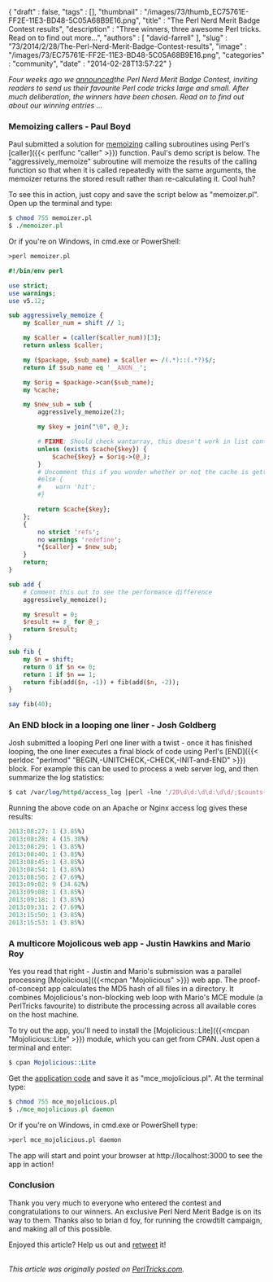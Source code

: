 {
   "draft" : false,
   "tags" : [],
   "thumbnail" : "/images/73/thumb_EC75761E-FF2E-11E3-BD48-5C05A68B9E16.png",
   "title" : "The Perl Nerd Merit Badge Contest results",
   "description" : "Three winners, three awesome Perl tricks. Read on to find out more...",
   "authors" : [
      "david-farrell"
   ],
   "slug" : "73/2014/2/28/The-Perl-Nerd-Merit-Badge-Contest-results",
   "image" : "/images/73/EC75761E-FF2E-11E3-BD48-5C05A68B9E16.png",
   "categories" : "community",
   "date" : "2014-02-28T13:57:22"
}


*Four weeks ago we [announced](http://perltricks.com/article/64/2014/1/29/Announcing-the-Perl-Nerd-Merit-Badge-contest)the Perl Nerd Merit Badge Contest, inviting readers to send us their favourite Perl code tricks large and small. After much deliberation, the winners have been chosen. Read on to find out about our winning entries ...*

### Memoizing callers - Paul Boyd

Paul submitted a solution for [memoizing](http://en.wikipedia.org/wiki/Memoization) calling subroutines using Perl's [caller]({{< perlfunc "caller" >}}) function. Paul's demo script is below. The "aggressively\_memoize" subroutine will memoize the results of the calling function so that when it is called repeatedly with the same arguments, the memoizer returns the stored result rather than re-calculating it. Cool huh?

To see this in action, just copy and save the script below as "memoizer.pl". Open up the terminal and type:

```perl
$ chmod 755 memoizer.pl
$ ./memoizer.pl
```

Or if you're on Windows, in cmd.exe or PowerShell:

```perl
>perl memoizer.pl
```

```perl
#!/bin/env perl

use strict;
use warnings;
use v5.12;

sub aggressively_memoize {
    my $caller_num = shift // 1;

    my $caller = (caller($caller_num))[3];
    return unless $caller;

    my ($package, $sub_name) = $caller =~ /(.*)::(.*?)$/;
    return if $sub_name eq '__ANON__';

    my $orig = $package->can($sub_name);
    my %cache;

    my $new_sub = sub {
        aggressively_memoize(2);

        my $key = join("\0", @_);

        # FIXME: Should check wantarray, this doesn't work in list context.
        unless (exists $cache{$key}) {
            $cache{$key} = $orig->(@_);
        }
        # Uncomment this if you wonder whether or not the cache is getting hit:
        #else {
        #    warn 'hit';
        #}

        return $cache{$key};
    };
    {
        no strict 'refs';
        no warnings 'redefine';
        *{$caller} = $new_sub;
    }
    return;
}

sub add {
    # Comment this out to see the performance difference
    aggressively_memoize();

    my $result = 0;
    $result += $_ for @_;
    return $result;
}

sub fib {
    my $n = shift;
    return 0 if $n <= 0;
    return 1 if $n == 1;
    return fib(add($n, -1)) + fib(add($n, -2));
}

say fib(40);
```

### An END block in a looping one liner - Josh Goldberg

Josh submitted a looping Perl one liner with a twist - once it has finished looping, the one liner executes a final block of code using Perl's [END]({{< perldoc "perlmod" "BEGIN,-UNITCHECK,-CHECK,-INIT-and-END" >}}) block. For example this can be used to process a web server log, and then summarize the log statistics:

```perl
$ cat /var/log/httpd/access_log |perl -lne '/20\d\d:\d\d:\d\d/;$counts{$&}++;$t++}END { for (sort keys %counts) { print "$_: $counts{$_} (".sprintf("%.02f",$counts{$_}/$t*100)."%)" }'
```

Running the above code on an Apache or Nginx access log gives these results:

```perl
2013:08:27: 1 (3.85%)
2013:08:28: 4 (15.38%)
2013:08:29: 1 (3.85%)
2013:08:40: 1 (3.85%)
2013:08:45: 1 (3.85%)
2013:08:54: 1 (3.85%)
2013:08:56: 2 (7.69%)
2013:09:02: 9 (34.62%)
2013:09:08: 1 (3.85%)
2013:09:18: 1 (3.85%)
2013:09:31: 2 (7.69%)
2013:15:50: 1 (3.85%)
2013:15:53: 1 (3.85%)
```

### A multicore Mojolicous web app - Justin Hawkins and Mario Roy

Yes you read that right - Justin and Mario's submission was a parallel processing [Mojolicious]({{<mcpan "Mojolicious" >}}) web app. The proof-of-concept app calculates the MD5 hash of all files in a directory. It combines Mojolicious's non-blocking web loop with Mario's MCE module (a PerlTricks favourite) to distribute the processing across all available cores on the host machine.

To try out the app, you'll need to install the [Mojolicious::Lite]({{<mcpan "Mojolicious::Lite" >}}) module, which you can get from CPAN. Just open a terminal and enter:

```perl
$ cpan Mojolicious::Lite
```

Get the [application code](https://gist.github.com/tardisx/9088819) and save it as "mce\_mojolicious.pl". At the terminal type:

```perl
$ chmod 755 mce_mojolicious.pl
$ ./mce_mojolicious.pl daemon
```

Or if you're on Windows, in cmd.exe or PowerShell type:

```perl
>perl mce_mojolicious.pl daemon
```

The app will start and point your browser at http://localhost:3000 to see the app in action!

### Conclusion

Thank you very much to everyone who entered the contest and congratulations to our winners. An exclusive Perl Nerd Merit Badge is on its way to them. Thanks also to brian d foy, for running the crowdtilt campaign, and making all of this possible.

Enjoyed this article? Help us out and [retweet](https://twitter.com/intent/tweet?original_referer=http%3A%2F%2Fperltricks.com%2Farticle%2F73%2F2014%2F2%2F28%2FThe-Perl-Nerd-Merit-Badge-Contest-results&text=The+Perl+Nerd+Merit+Badge+Contest+results&tw_p=tweetbutton&url=http%3A%2F%2Fperltricks.com%2Farticle%2F73%2F2014%2F2%2F28%2FThe-Perl-Nerd-Merit-Badge-Contest-results&via=perltricks) it!

\
*This article was originally posted on [PerlTricks.com](http://perltricks.com).*

